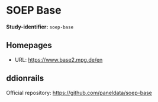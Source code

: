 # SOEP Base

**Study-identifier:** `soep-base`

## Homepages

* URL: <https://www.base2.mpg.de/en>


## ddionrails 

Official repository: <https://github.com/paneldata/soep-base>
